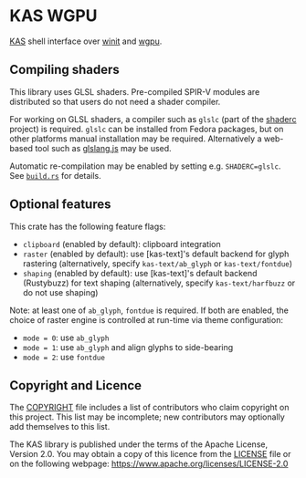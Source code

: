 KAS WGPU
======

[KAS] shell interface over [winit] and [wgpu].

[KAS]: https://crates.io/crates/kas
[winit]: https://github.com/rust-windowing/winit/
[wgpu]: https://github.com/gfx-rs/wgpu-rs


Compiling shaders
-----------------

This library uses GLSL shaders. Pre-compiled SPIR-V modules are distributed so
that users do not need a shader compiler.

For working on GLSL shaders, a compiler such as `glslc` (part of the [shaderc]
project) is required. `glslc` can be installed from Fedora packages, but on
other platforms manual installation may be required. Alternatively a web-based
tool such as [glslang.js] may be used.

Automatic re-compilation may be enabled by setting e.g. `SHADERC=glslc`.
See [`build.rs`](build.rs) for details.

[glslang.js]: https://alexaltea.github.io/glslang.js/
[shaderc]: https://github.com/google/shaderc


Optional features
-------

This crate has the following feature flags:

-   `clipboard` (enabled by default): clipboard integration
-   `raster` (enabled by default): use [kas-text]'s default backend for glyph
    rastering (alternatively, specify `kas-text/ab_glyph` or `kas-text/fontdue`)
-   `shaping` (enabled by default): use [kas-text]'s default backend (Rustybuzz)
    for text shaping (alternatively, specify `kas-text/harfbuzz` or do not use
    shaping)

Note: at least one of `ab_glyph`, `fontdue` is required. If both are enabled,
the choice of raster engine is controlled at run-time via theme configuration:

-   `mode = 0`: use `ab_glyph`
-   `mode = 1`: use `ab_glyph` and align glyphs to side-bearing
-   `mode = 2`: use `fontdue`

[ab_glyph]: https://crates.io/crates/ab_glyph
[fontdue]: https://crates.io/crates/fontdue

Copyright and Licence
-------

The [COPYRIGHT](COPYRIGHT) file includes a list of contributors who claim
copyright on this project. This list may be incomplete; new contributors may
optionally add themselves to this list.

The KAS library is published under the terms of the Apache License, Version 2.0.
You may obtain a copy of this licence from the [LICENSE](LICENSE) file or on
the following webpage: <https://www.apache.org/licenses/LICENSE-2.0>
